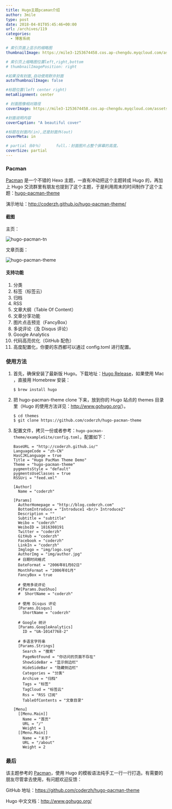 ```yaml
---
title: Hugo主题pcaman介绍
author: 3mile
type: post
date: 2018-04-01T05:45:46+00:00
url: /archives/119
categories:
  - 博客系统

# 索引页面上显示的缩略图
thumbnailImage: https://mile3-1253674458.cos.ap-chengdu.myqcloud.com/assets/media/hugo-pacman-tn.png

# 索引页上缩略图位置left,right,bottom
# thumbnailImagePosition: right

#如果没有封面,自动使用默许封面
autoThumbnailImage: false

#标题位置(left center right)
metaAlignment: center

# 封面图像相对路径
coverImage: https://mile3-1253674458.cos.ap-chengdu.myqcloud.com/assets/cover/2.jpg

#封面说明内容
coverCaption: "A beautiful cover"

#标题在封面内(in),还是封面外(out)
coverMeta: in

# partial（60％）		full，：封面图片占整个屏幕的高度。
coverSize: partial  
---
```


### Pacman

[Pacman](https://yangjian.me/pacman/) 是一个不错的 Hexo 主题，一直有冲动把这个主题转成 Hugo 的，再加上 Hugo 交流群里有朋友也提到了这个主题，于是利用周末的时间制作了这个主题：[hugo-pacman-theme](https://github.com/coderzh/hugo-pacman-theme)

演示地址：<http://coderzh.github.io/hugo-pacman-theme/>

#### 截图

主页：

![hugo-pacman-tn](https://mile3-1253674458.cos.ap-chengdu.myqcloud.com/assets/media/hugo-pacman-tn.png)

文章页面：

![hugo-pacman-theme](https://mile3-1253674458.cos.ap-chengdu.myqcloud.com/assets/media/hugo-pacman-theme.png)

#### 支持功能

1. 分类
2. 标签（标签云）
3. 归档
4. RSS
5. 文章大纲（Table Of Content）
6. 文章分享功能
7. 图片点击预览（FancyBox）
8. 多说评论（及 Disqus 评论）
9. Google Analytics
10. 代码高亮优化（GitHub 配色）
11. 高度配置化，你要的东西都可以通过 config.toml 进行配置。

### 使用方法

1. 首先，确保安装了最新版 Hugo。下载地址：[Hugo Release](https://github.com/spf13/hugo/releases)，如果使用 Mac ，直接用 Homebrew 安装：

   ```
   $ brew install hugo
   ```

2. 把 hugo-pacman-theme clone 下来，放到你的 Hugo 站点的 themes 目录里（Hugo 的使用方法详见：<http://www.gohugo.org/>）。

   ```
   $ cd themes
   $ git clone https://github.com/coderzh/hugo-pacman-theme
   ```

3. 配置文件，拷贝一份或者参考：`hugo-pacman-theme/exampleSite/config.toml`，配置如下：

   ```
   BaseURL = "http://coderzh.github.io/"
   LanguageCode = "zh-CN"
   HasCJKLanguage = true
   Title = "Hugo PacMan Theme Demo"
   Theme = "hugo-pacman-theme"
   pygmentsStyle = "default"
   pygmentsUseClasses = true
   RSSUri = "feed.xml"

   [Author]
     Name = "coderzh"

   [Params]
     AuthorHomepage = "http://blog.coderzh.com"
     BottomIntroduce = "Introduce1 <br/> Introduce2"
     Description = ""
     Subtitle = "subtitle"
     Weibo = "coderzh"
     WeiboID = 1816308191
     Twitter = "coderzh"
     GitHub = "coderzh"
     Facebook = "coderzh"
     LinkIn = "coderzh"
     Imglogo = "img/logo.svg"
     AuthorImg = "img/author.jpg"
     # 日期时间格式
     DateFormat = "2006年01月02日"
     MonthFormat = "2006年01月"
     FancyBox = true

     # 使用多说评论
     #[Params.DuoShuo]
     #  ShortName = "coderzh"

     # 使用 Disqus 评论
     [Params.Disqus]
       ShortName = "coderzh"

     # Google 统计
     [Params.GoogleAnalytics]
       ID = "UA-10147768-2"

     # 多语言字符串
     [Params.Strings]
       Search = "搜索"
       PageNotFound = "你访问的页面不存在"
       ShowSideBar = "显示侧边栏"
       HideSideBar = "隐藏侧边栏"
       Categories = "分类"
       Archive = "归档"
       Tags = "标签"
       TagCloud = "标签云"
       Rss = "RSS 订阅"
       TableOfContents = "文章目录"

   [Menu]
     [[Menu.Main]]
       Name = "首页"
       URL = "/"
       Weight = 1
     [[Menu.Main]]
       Name = "关于"
       URL = "/about"
       Weight = 2
   ```

### 最后

该主题参考的 [Pacman](https://github.com/A-limon/pacman)，使用 Hugo 的模板语法纯手工一行一行打造。有需要的朋友尽管拿去使用，有问题欢迎反馈：

GitHub 地址：<https://github.com/coderzh/hugo-pacman-theme>

Hugo 中文文档：<http://www.gohugo.org/>